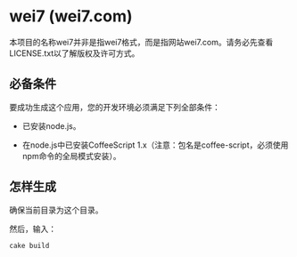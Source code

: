 wei7 (wei7.com)
====

本项目的名称wei7并非是指wei7格式，而是指网站wei7.com。请务必先查看LICENSE.txt以了解版权及许可方式。

必备条件
----

要成功生成这个应用，您的开发环境必须满足下列全部条件：

- 已安装node.js。

- 在node.js中已安装CoffeeScript 1.x（注意：包名是coffee-script，必须使用npm命令的全局模式安装）。

怎样生成
----

确保当前目录为这个目录。

然后，输入：

```bash
cake build
```
